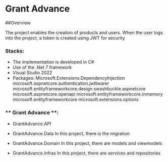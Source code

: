 # Grant Advance

##Overview

The project enables the creation of products and users. When the user logs into the project, a token is created using JWT for security

### **Stacks**:

- The implementation is developed in C#
- Use of the .Net 7 framework
- Visual Studio 2022
- Packages:
Microsoft.Extensions.DependencyInjection
microsoft.aspnetcore.authentication.jwtbearer
microsoft.entityframeworkcore.design
swashbuckle.aspnetcore
microsoft.aspnetcore.openapi
microsoft.entityframeworkcore.inmemory
microsoft.entityframeworkcore
microsoft.extensions.options

### ** Grant Advance **:

- GrantAdvance.API
	
- GrantAdvance.Data
	In this project, there is the migration
- GrantAdvance.Domain
	In this project, there are models and viewmodels
- GrantAdvance.Infras
	In this project, there are services and repositories

